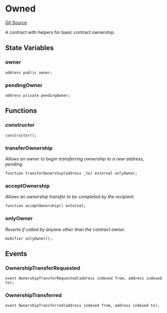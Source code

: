 # Owned
[Git Source](https://github.com/larrythecucumber321/protocol/blob/0e60393685a4ae7994ac986273cdfa4cf9c069ed/contracts/plugins/mocks/EACAggregatorProxyMock.sol)

A contract with helpers for basic contract ownership.


## State Variables
### owner

```solidity
address public owner;
```


### pendingOwner

```solidity
address private pendingOwner;
```


## Functions
### constructor


```solidity
constructor();
```

### transferOwnership

*Allows an owner to begin transferring ownership to a new address,
pending.*


```solidity
function transferOwnership(address _to) external onlyOwner;
```

### acceptOwnership

*Allows an ownership transfer to be completed by the recipient.*


```solidity
function acceptOwnership() external;
```

### onlyOwner

*Reverts if called by anyone other than the contract owner.*


```solidity
modifier onlyOwner();
```

## Events
### OwnershipTransferRequested

```solidity
event OwnershipTransferRequested(address indexed from, address indexed to);
```

### OwnershipTransferred

```solidity
event OwnershipTransferred(address indexed from, address indexed to);
```

